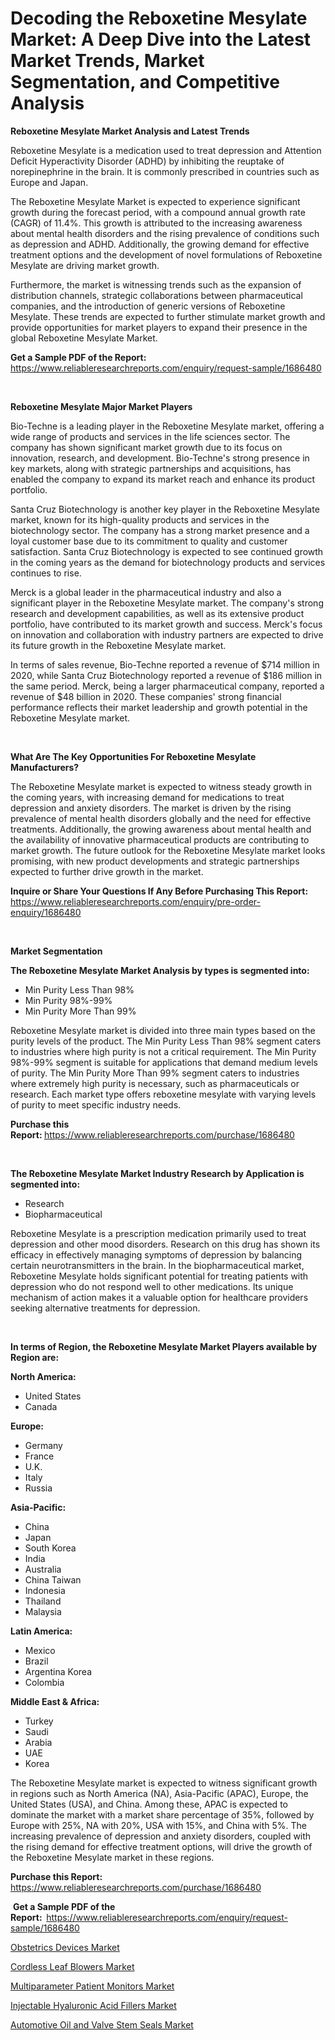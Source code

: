 <p><h1>Decoding the Reboxetine Mesylate Market: A Deep Dive into the Latest Market Trends, Market Segmentation, and Competitive Analysis</h1></p><p><strong>Reboxetine Mesylate Market Analysis and Latest Trends</strong></p>
<p><p>Reboxetine Mesylate is a medication used to treat depression and Attention Deficit Hyperactivity Disorder (ADHD) by inhibiting the reuptake of norepinephrine in the brain. It is commonly prescribed in countries such as Europe and Japan.</p><p>The Reboxetine Mesylate Market is expected to experience significant growth during the forecast period, with a compound annual growth rate (CAGR) of 11.4%. This growth is attributed to the increasing awareness about mental health disorders and the rising prevalence of conditions such as depression and ADHD. Additionally, the growing demand for effective treatment options and the development of novel formulations of Reboxetine Mesylate are driving market growth.</p><p>Furthermore, the market is witnessing trends such as the expansion of distribution channels, strategic collaborations between pharmaceutical companies, and the introduction of generic versions of Reboxetine Mesylate. These trends are expected to further stimulate market growth and provide opportunities for market players to expand their presence in the global Reboxetine Mesylate Market.</p></p>
<p><strong>Get a Sample PDF of the Report:&nbsp;</strong> <a href="https://www.reliableresearchreports.com/enquiry/request-sample/1686480">https://www.reliableresearchreports.com/enquiry/request-sample/1686480</a></p>
<p>&nbsp;</p>
<p><strong>Reboxetine Mesylate Major Market Players</strong></p>
<p><p>Bio-Techne is a leading player in the Reboxetine Mesylate market, offering a wide range of products and services in the life sciences sector. The company has shown significant market growth due to its focus on innovation, research, and development. Bio-Techne's strong presence in key markets, along with strategic partnerships and acquisitions, has enabled the company to expand its market reach and enhance its product portfolio.</p><p>Santa Cruz Biotechnology is another key player in the Reboxetine Mesylate market, known for its high-quality products and services in the biotechnology sector. The company has a strong market presence and a loyal customer base due to its commitment to quality and customer satisfaction. Santa Cruz Biotechnology is expected to see continued growth in the coming years as the demand for biotechnology products and services continues to rise.</p><p>Merck is a global leader in the pharmaceutical industry and also a significant player in the Reboxetine Mesylate market. The company's strong research and development capabilities, as well as its extensive product portfolio, have contributed to its market growth and success. Merck's focus on innovation and collaboration with industry partners are expected to drive its future growth in the Reboxetine Mesylate market.</p><p>In terms of sales revenue, Bio-Techne reported a revenue of $714 million in 2020, while Santa Cruz Biotechnology reported a revenue of $186 million in the same period. Merck, being a larger pharmaceutical company, reported a revenue of $48 billion in 2020. These companies' strong financial performance reflects their market leadership and growth potential in the Reboxetine Mesylate market.</p></p>
<p>&nbsp;</p>
<p><strong>What Are The Key Opportunities For Reboxetine Mesylate Manufacturers?</strong></p>
<p><p>The Reboxetine Mesylate market is expected to witness steady growth in the coming years, with increasing demand for medications to treat depression and anxiety disorders. The market is driven by the rising prevalence of mental health disorders globally and the need for effective treatments. Additionally, the growing awareness about mental health and the availability of innovative pharmaceutical products are contributing to market growth. The future outlook for the Reboxetine Mesylate market looks promising, with new product developments and strategic partnerships expected to further drive growth in the market.</p></p>
<p><strong>Inquire or Share Your Questions If Any Before Purchasing This Report:</strong> <a href="https://www.reliableresearchreports.com/enquiry/pre-order-enquiry/1686480">https://www.reliableresearchreports.com/enquiry/pre-order-enquiry/1686480</a></p>
<p>&nbsp;</p>
<p><strong>Market Segmentation</strong></p>
<p><strong>The Reboxetine Mesylate Market Analysis by types is segmented into:</strong></p>
<p><ul><li>Min Purity Less Than 98%</li><li>Min Purity 98%-99%</li><li>Min Purity More Than 99%</li></ul></p>
<p><p>Reboxetine Mesylate market is divided into three main types based on the purity levels of the product. The Min Purity Less Than 98% segment caters to industries where high purity is not a critical requirement. The Min Purity 98%-99% segment is suitable for applications that demand medium levels of purity. The Min Purity More Than 99% segment caters to industries where extremely high purity is necessary, such as pharmaceuticals or research. Each market type offers reboxetine mesylate with varying levels of purity to meet specific industry needs.</p></p>
<p><strong>Purchase this Report:&nbsp;</strong><a href="https://www.reliableresearchreports.com/purchase/1686480">https://www.reliableresearchreports.com/purchase/1686480</a></p>
<p>&nbsp;</p>
<p><strong>The Reboxetine Mesylate Market Industry Research by Application is segmented into:</strong></p>
<p><ul><li>Research</li><li>Biopharmaceutical</li></ul></p>
<p><p>Reboxetine Mesylate is a prescription medication primarily used to treat depression and other mood disorders. Research on this drug has shown its efficacy in effectively managing symptoms of depression by balancing certain neurotransmitters in the brain. In the biopharmaceutical market, Reboxetine Mesylate holds significant potential for treating patients with depression who do not respond well to other medications. Its unique mechanism of action makes it a valuable option for healthcare providers seeking alternative treatments for depression.</p></p>
<p>&nbsp;</p>
<p><strong>In terms of Region, the Reboxetine Mesylate Market Players available by Region are:</strong></p>
<p>
    <p> <strong> North America: </strong>
        <ul>
            <li>United States</li>
            <li>Canada</li>
        </ul>
        </p> 
    <p> <strong> Europe: </strong>
        <ul>
            <li>Germany</li>
            <li>France</li>
            <li>U.K.</li>
            <li>Italy</li>
            <li>Russia</li>
        </ul>
        </p> 
    <p> <strong> Asia-Pacific: </strong>
        <ul>
            <li>China</li>
            <li>Japan</li>
            <li>South Korea</li>
            <li>India</li>
            <li>Australia</li>
            <li>China Taiwan</li>
            <li>Indonesia</li>
            <li>Thailand</li>
            <li>Malaysia</li>
        </ul>
        </p> 
    <p> <strong> Latin America: </strong>
        <ul>
            <li>Mexico</li>
            <li>Brazil</li>
            <li>Argentina Korea</li>
            <li>Colombia</li>
        </ul>
        </p> 
    <p> <strong> Middle East & Africa: </strong>
        <ul>
            <li>Turkey</li>
            <li>Saudi</li>
            <li>Arabia</li>
            <li>UAE</li>
            <li>Korea</li>
        </ul>
    </p>
    </p>
<p><p>The Reboxetine Mesylate market is expected to witness significant growth in regions such as North America (NA), Asia-Pacific (APAC), Europe, the United States (USA), and China. Among these, APAC is expected to dominate the market with a market share percentage of 35%, followed by Europe with 25%, NA with 20%, USA with 15%, and China with 5%. The increasing prevalence of depression and anxiety disorders, coupled with the rising demand for effective treatment options, will drive the growth of the Reboxetine Mesylate market in these regions.</p></p>
<p><strong>Purchase this Report: </strong><a href="https://www.reliableresearchreports.com/purchase/1686480">https://www.reliableresearchreports.com/purchase/1686480</a></p>
<p>&nbsp;<strong>Get a Sample PDF of the Report:&nbsp;&nbsp;</strong><a href="https://www.reliableresearchreports.com/enquiry/request-sample/1686480">https://www.reliableresearchreports.com/enquiry/request-sample/1686480</a></p>
<p><strong></strong></p>
<p><p><a href="https://medium.com/@cynthiajohnson755/obstetrics-devices-market-analysis-and-sze-forecasted-for-period-from-2024-to-2031-e7757553108f">Obstetrics Devices Market</a></p><p><a href="https://github.com/dx0328/Market-Research-Report-List-1/blob/main/cordless-leaf-blowers-market.md">Cordless Leaf Blowers Market</a></p><p><a href="https://medium.com/@cynthiajohnson755/multiparameter-patient-monitors-market-competitive-analysis-market-trends-and-forecast-to-2031-0add8661bf1d">Multiparameter Patient Monitors Market</a></p><p><a href="https://medium.com/@marielong2006/injectable-hyaluronic-acid-fillers-market-report-reveals-the-latest-trends-and-growth-opportunities-df01c661c37b">Injectable Hyaluronic Acid Fillers Market</a></p><p><a href="https://github.com/Glendatilghmankmgz0rbhwpy/Market-Research-Report-List-1/blob/main/automotive-oil-and-valve-stem-seals-market.md">Automotive Oil and Valve Stem Seals Market</a></p></p>